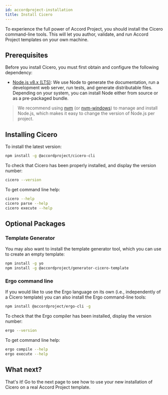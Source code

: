 ```yaml
---
id: accordproject-installation
title: Install Cicero
---
```


To experience the full power of Accord Project, you should install the Cicero command-line tools. This will let you author, validate, and run Accord Project templates on your own machine.

## Prerequisites

Before you install Cicero, you must first obtain and configure the following dependency:

* [Node.js v8.x (LTS)](http://nodejs.org): We use Node to generate the documentation, run a
  development web server, run tests, and generate distributable files. Depending on your system,
  you can install Node either from source or as a pre-packaged bundle.

>  We recommend using [nvm](https://github.com/creationix/nvm) (or [nvm-windows](https://github.com/coreybutler/nvm-windows)) to manage and install Node.js, which makes it easy to change the version of Node.js per project.

## Installing Cicero

To install the latest version:

```bash
npm install -g @accordproject/cicero-cli
```

To check that Cicero has been properly installed, and display the version number:
```bash
cicero --version
```

To get command line help:
```bash
cicero --help
cicero parse --help
cicero execute --help
```

## Optional Packages

### Template Generator

You may also want to install the template generator tool, which you can use to create an empty template:

```bash
npm install -g yo 
npm install -g @accordproject/generator-cicero-template
```

### Ergo command line

If you would like to use the Ergo language on its own (i.e., independently of a Cicero template) you can also install the Ergo command-line tools:

```bash
npm install @accordproject/ergo-cli -g
```

To check that the Ergo compiler has been installed, display the version number:
```bash
ergo --version
```

To get command line help:
```bash
ergo compile --help
ergo execute --help
```

## What next?

That's it! Go to the next page to see how to use your new installation of Cicero on a real Accord Project template.

